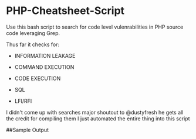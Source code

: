 # PHP-Cheatsheet-Script #
Use this bash script to search for code level vulenrabilities in PHP source code leveraging Grep.

Thus far it checks for:
 
- INFORMATION LEAKAGE

- COMMAND EXECUTION

- CODE EXECUTION

- SQL

- LFI/RFI

I didn't come up with searches major shoutout to @dustyfresh he gets all the credit for compiling them I just automated the entire thing into this script

##Sample Output
